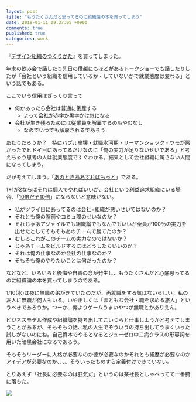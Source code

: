 ```yaml
---
layout: post
title: "もうたくさんだと思ってるのに組織論の本を買ってしまう"
date: 2018-01-11 09:37:05 +0900
comments: true
published: true
categories: work
---
```


『[デザイン組織のつくりかた](http://amzn.to/2CXkpRZ)』を買ってしまった。

年末の飲み会で話したり先日の僭越にもほどがあるトークショーでも話したりしたが「会社という組織を信用しているか・していないかで就業態度は変わる」という話でもある。

ここでいう信用はざっくり言って

- 何かあったら会社は普通に倒産する
  - よって会社が赤字か黒字かは気になる
- 会社が生き残るためには従業員を解雇するのもやむなし
  - なのでいつでも解雇されるであろう

あたりだろうか？　特にバブル崩壊・就職氷河期・リーマンショック・ツモが悪かったでヒドイ目にあってるだけなのに「俺の実力が足りないせいである」と考えちゃう思考の人は就業態度ですぐわかる。結果として会社組織に属さない人間になってしまう。

だが考えてしまう。「[あのときああすればもっと](http://j-lyric.net/artist/a00734c/l013bdf.html)」である。

1+1が2ならばそれは個人でやればいいが、会社という利益追求組織にいる場合、「[10倍だぞ10倍](http://getnews.jp/archives/685239)」にならないと意味がない。

- 私がツライ目にあってるのは会社=組織が悪いせいではないのか？
- それとも俺の腕前やコミュ障のせいなのか？
- それじゃあアジャイルでも組織論でもなんでもいいが全員が100％の実力を出せたとしてそもそもあのチームで勝てたのか？
- むしろこれがこのチームの実力なのではないか？
- じゃあチームをビルドするにはどうしたらいいのか？
- それは俺の仕事なのか会社の仕事なのか？
- そもそも俺のやりたいことは何だったのか？

などなど、いろいろと後悔や自責の念が発生し、もうたくさんだと心底思ってるのに組織論の本を買ってしまうのである。

1/10(水)は夜に無職の弟がきていたのだが、再就職をする気はないらしい。私の友人に無職が何人もいる。いや正しくは「まともな会社・職を求める旅人」というべきであろうか。つーか、俺よりゲームうまいやつが無職とかありえん。

ビジネスモデル作成や組織論を持ち出してこいつらと仕事しようかと考えてしまうことがあるが、そもそもの話、私の人生でそういうの持ち出してうまくいった試しがないのにね。自己資本でやるとなるとジューゼロ中二病クラスの形容詞を用いた暗黒会社になるであろう。

そもそもリーダーに人格が必要なのか徳が必要なのかそれとも経歴が必要なのかアイデアが必要なのか、、、。そういったものすら定義付けできていない。

とりあえず「社長に必要なのは狂気だ」というのは某社長としゃべってて一番腑に落ちた。

<a href="https://www.amazon.co.jp/%E3%83%87%E3%82%B6%E3%82%A4%E3%83%B3%E7%B5%84%E7%B9%94%E3%81%AE%E3%81%A4%E3%81%8F%E3%82%8A%E3%81%8B%E3%81%9F-%E3%83%87%E3%82%B6%E3%82%A4%E3%83%B3%E6%80%9D%E8%80%83%E3%82%92%E9%A7%86%E5%8B%95%E3%81%95%E3%81%9B%E3%82%8B%E3%82%A4%E3%83%B3%E3%83%8F%E3%82%A6%E3%82%B9%E3%83%81%E3%83%BC%E3%83%A0%E3%81%AE%E6%A7%8B%E7%AF%89%EF%BC%86%E9%81%8B%E7%94%A8%E3%82%AC%E3%82%A4%E3%83%89-%E3%83%94%E3%83%BC%E3%82%BF%E3%83%BC%E3%83%BB%E3%83%A1%E3%83%AB%E3%83%9B%E3%83%AB%E3%83%84/dp/4802510837/ref=as_li_ss_il?ie=UTF8&linkCode=li3&tag=pharaohkj-22&linkId=29a921908817821a905274b267311c50" target="_blank"><img border="0" src="//ws-fe.amazon-adsystem.com/widgets/q?_encoding=UTF8&ASIN=4802510837&Format=_SL250_&ID=AsinImage&MarketPlace=JP&ServiceVersion=20070822&WS=1&tag=pharaohkj-22" ></a><img src="https://ir-jp.amazon-adsystem.com/e/ir?t=pharaohkj-22&l=li3&o=9&a=4802510837" width="1" height="1" border="0" alt="" style="border:none !important; margin:0px !important;" />
